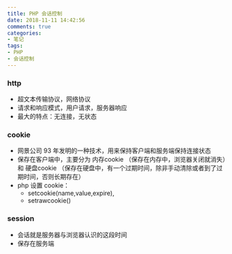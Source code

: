 ```yaml
---
title: PHP 会话控制
date: 2018-11-11 14:42:56
comments: true
categories:
- 笔记
tags:
- PHP
- 会话控制
---
```


### http
* 超文本传输协议，网络协议
* 请求和响应模式，用户请求，服务器响应
* 最大的特点：无连接，无状态

### cookie
* 网景公司 93 年发明的一种技术，用来保持客户端和服务端保持连接状态
* 保存在客户端中，主要分为 内存cookie （保存在内存中，浏览器关闭就消失）和 硬盘cookie （保存在硬盘中，有一个过期时间，除非手动清除或者到了过期时间，否则长期存在） 
* php 设置 cookie： 
    * setcookie(name,value,expire),
    * setrawcookie()

### session
* 会话就是服务器与浏览器认识的这段时间
* 保存在服务端

